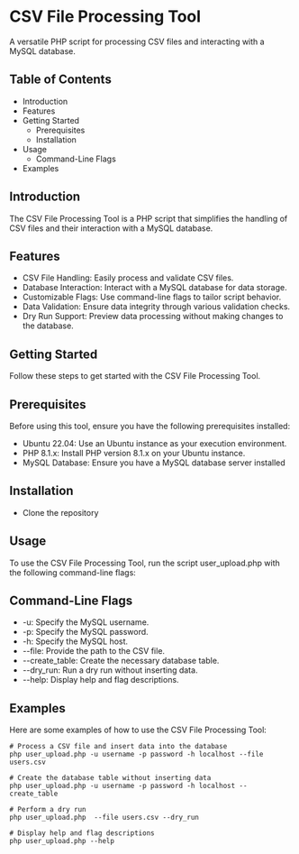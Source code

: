 # CSV File Processing Tool

A versatile PHP script for processing CSV files and interacting with a MySQL database.
## Table of Contents
- Introduction
- Features
- Getting Started
    - Prerequisites
    - Installation
- Usage
    - Command-Line Flags
- Examples

## Introduction
The CSV File Processing Tool is a PHP script that simplifies the handling of CSV files and their interaction with a MySQL database.

## Features
- CSV File Handling: Easily process and validate CSV files.
- Database Interaction: Interact with a MySQL database for data storage.
- Customizable Flags: Use command-line flags to tailor script behavior.
- Data Validation: Ensure data integrity through various validation checks.
- Dry Run Support: Preview data processing without making changes to the database.

## Getting Started
Follow these steps to get started with the CSV File Processing Tool.

## Prerequisites
Before using this tool, ensure you have the following prerequisites installed:

- Ubuntu 22.04: Use an Ubuntu instance as your execution environment.
- PHP 8.1.x: Install PHP version 8.1.x on your Ubuntu instance.
- MySQL Database: Ensure you have a MySQL database server installed

## Installation
- Clone the repository

## Usage
To use the CSV File Processing Tool, run the script user_upload.php with the following command-line flags:

## Command-Line Flags
- -u: Specify the MySQL username.
- -p: Specify the MySQL password.
- -h: Specify the MySQL host.
- --file: Provide the path to the CSV file.
- --create_table: Create the necessary database table.
- --dry_run: Run a dry run without inserting data.
- --help: Display help and flag descriptions.

## Examples
Here are some examples of how to use the CSV File Processing Tool:
```
# Process a CSV file and insert data into the database
php user_upload.php -u username -p password -h localhost --file users.csv

# Create the database table without inserting data
php user_upload.php -u username -p password -h localhost --create_table

# Perform a dry run
php user_upload.php  --file users.csv --dry_run

# Display help and flag descriptions
php user_upload.php --help